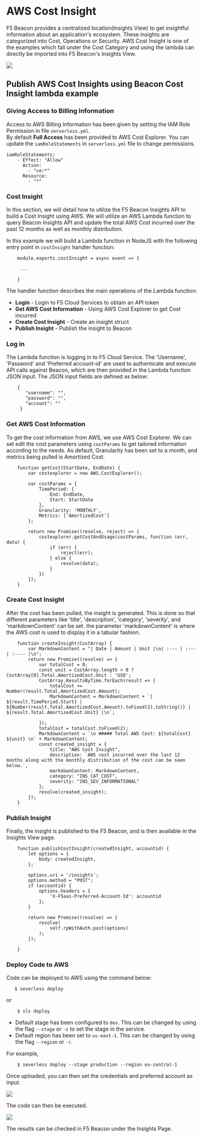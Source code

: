 # AWS Cost Insight

F5 Beacon provides a centralized location(Insights View) to get insightful information about an application's ecosystem.
These insights are categorized into Cost, Operations or Security. AWS Cost Insight is one of the examples which fall under the Cost Category and using the lambda can directly be imported into F5 Beacon's Insights View.

![](images/CostInsight_F5Portal.png)

## Publish AWS Cost Insights using Beacon Cost Insight lambda example

### Giving Access to Billing Information

Access to AWS Billing Information has been given by setting the IAM Role Permission in file `serverless.yml`.  
By default **Full Access** has been provided to AWS Cost Explorer. You can update the `iamRoleStatements` in `serverless.yml` file to change permissions.

```
iamRoleStatements:
    - Effect: "Allow"
      Action:
        - "ce:*"
      Resource:
        - "*"
```
### Cost Insight

In this section, we will detail how to utilize the F5 Beacon Insights API to build a Cost Insight using AWS.
We will utilize an AWS Lambda function to query Beacon Insights API and update the total AWS Cost incurred over the past 12 months as well as monthly distribution. 

In this example we will build a Lambda function in NodeJS with the following entry point in `costInsight` handler function:

```
    module.exports.costInsight = async event => {
    
     ...
     
    }
```

The handler function describes the main operations of the Lambda function:
* **Login** - Login to F5 Cloud Services to obtain an API token
* **Get AWS Cost Information** - Using AWS Cost Explorer to get Cost incurred
* **Create Cost Insight** - Create an insight struct
* **Publish Insight** - Publish the insight to Beacon

### Log in

The Lambda function is logging in to F5 Cloud Service.
The 'Username', 'Password' and 'Preferred account-id' are used to authenticate and execute API calls against Beacon, which are then provided in the Lambda function JSON input.
The JSON input fields are defined as below:

```
    {
       "username": "",
       "password": "",
       "account": ""
     }
```

### Get AWS Cost Information 

To get the cost information from AWS, we use AWS Cost Explorer. We can set edit the cost parameters using `costParams` to get tailored information according to the needs.
As default, Granularity has been set to a month, and metrics being pulled is Amortized Cost.

```
    function getCost(StartDate, EndDate) {
        var costexplorer = new AWS.CostExplorer();

        var costParams = {
            TimePeriod: {
                End: EndDate,
                Start: StartDate
            },
            Granularity: 'MONTHLY',
            Metrics: ['AmortizedCost']
        };

        return new Promise((resolve, reject) => {
            costexplorer.getCostAndUsage(costParams, function (err, data) {
                if (err) {
                    reject(err);
                } else {
                    resolve(data);
                }
            })
        });
    }
```

### Create Cost Insight

After the cost has been pulled, the insight is generated. This is done so that different parameters like 'title', 'description', 'category', 'severity', and 'markdownContent' can be set. 
the parameter 'markdownContent' is where the AWS cost is used to display it in a tabular fashion. 

```
    function createInsight(CostArray) {
        var MarkdownContent = "| Date | Amount | Unit |\n| :--- | :--- | :---- |\n";
        return new Promise((resolve) => {
            var totalCost = 0;
            const unit = CostArray.length > 0 ? CostArray[0].Total.AmortizedCost.Unit : 'USD';
            CostArray.ResultsByTime.forEach(result => {
                totalCost += Number(result.Total.AmortizedCost.Amount);
                MarkdownContent = MarkdownContent + `| ${result.TimePeriod.Start} | ${Number(result.Total.AmortizedCost.Amount).toFixed(2).toString()} | ${result.Total.AmortizedCost.Unit} |\n`;

            });
            totalCost = totalCost.toFixed(2);
            MarkdownContent = `\n ##### Total AWS Cost: ${totalCost} ${unit} \n` + MarkdownContent;
            const created_insight = {
                title: "AWS Cost Insight",
                description: `AWS cost incurred over the last 12 months along with the monthly distribution of the cost can be seen below.`,
                markdownContent: MarkdownContent,
                category: "INS_CAT_COST",
                severity: "INS_SEV_INFORMATIONAL"
            };
            resolve(created_insight);
        });
    } 
```

### Publish Insight

Finally, the insight is published to the F5 Beacon, and is then available in the Insights View page.

```
    function publishCostInsight(createdInsight, accountid) {
        let options = {
            body: createdInsight,
        };

        options.uri = '/insights';
        options.method = "POST";
        if (accountid) {
            options.headers = {
                'X-F5aas-Preferred-Account-Id': accountid
            };
        }

        return new Promise((resolve) => {
            resolve(
                self.rpWithAuth.post(options)
            );
        });

    }
```

### Deploy Code to AWS

Code can be deployed to AWS using the command below:

```
   $ severless deploy
```

or 

```
    $ sls deploy
```

* Default stage has been configured to `dev`. This can be changed by using the flag `--stage` or `-s` to set the stage in the service.
* Default region has been set to `us-east-1`. This can be changed by using the flag `--region` or `-r`.

For example, 
```
    $ severless deploy --stage production --region eu-central-1
```

Once uploaded, you can then set the credentials and preferred account as input.

![](images/SettingInputParameters.png)

The code can then be executed.

![](images/AWSCodeDeploy.png)

The results can be checked in F5 Beacon under the Insights Page.

